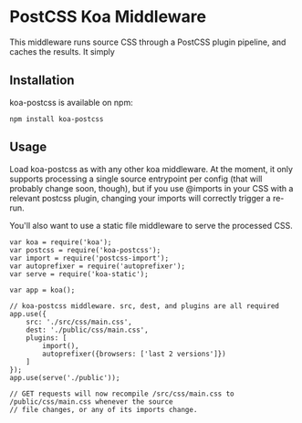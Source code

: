 # PostCSS Koa Middleware

This middleware runs source CSS through a PostCSS plugin pipeline, and caches the results. It
simply 

## Installation

koa-postcss is available on npm:

```
npm install koa-postcss
```

## Usage

Load koa-postcss as with any other koa middleware. At the moment, it only supports processing a
single source entrypoint per config (that will probably change soon, though), but if you use
@imports in your CSS with a relevant postcss plugin, changing your imports will correctly trigger
a re-run.

You'll also want to use a static file middleware to serve the processed CSS.

```
var koa = require('koa');
var postcss = require('koa-postcss');
var import = require('postcss-import');
var autoprefixer = require('autoprefixer');
var serve = require('koa-static');

var app = koa();

// koa-postcss middleware. src, dest, and plugins are all required
app.use({
    src: './src/css/main.css',
    dest: './public/css/main.css',
    plugins: [
        import(),
        autoprefixer({browsers: ['last 2 versions']})
    ]
});
app.use(serve('./public'));

// GET requests will now recompile /src/css/main.css to /public/css/main.css whenever the source
// file changes, or any of its imports change.

```

